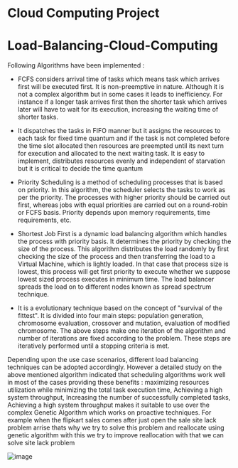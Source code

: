 # Cloud Computing Project
# Load-Balancing-Cloud-Computing

Following Algorithms have been implemented :

* FCFS considers arrival time of tasks which means task which arrives first will be executed first. It is non-preemptive in nature. Although it is not a complex algorithm but in some cases it leads to inefficiency. For instance if a longer task arrives first then the shorter task which arrives later will have to wait for its execution, increasing the waiting time of shorter tasks.

* It dispatches the tasks in FIFO manner but it assigns the resources to each task for fixed time quantum and if the task is not completed before the time slot allocated then resources are preempted until its next turn for execution and allocated to the next waiting task. It is easy to implement, distributes resources evenly and independent of starvation but it is critical to decide the time quantum

* Priority Scheduling is a method of scheduling processes that is based on priority. In this algorithm, the scheduler selects the tasks to work as per the priority.
The processes with higher priority should be carried out first, whereas jobs with equal priorities are carried out on a round-robin or FCFS basis. Priority depends upon memory requirements, time requirements, etc.

* Shortest Job First is a dynamic  load balancing  algorithm  which handles the  process  with priority basis.  It determines the priority by checking the size of the process. This algorithm distributes the load randomly by first checking the size of the process and then transferring the load to a Virtual Machine, which is  lightly loaded.  In that case that process size is lowest, this process will get first priority to execute whether we suppose lowest sized process executes in minimum time.  The load  balancer spreads the load on to different nodes  known as spread spectrum technique.

* It is a evolutionary technique based on the concept of "survival of the fittest". It is divided into four main steps: population generation, chromosome evaluation, crossover and mutation, evaluation of modified chromosome. The above steps make one iteration of the algorithm and number of iterations are fixed according to the problem. These steps are iteratively performed until a stopping criteria is met.

Depending upon the use case scenarios, different load balancing techniques can be adopted accordingly. However a detailed study on the above mentioned algorithm indicated that scheduling algorithms work well in most of the cases providing these benefits : maximizing resources utilization while minimizing the total task execution time, Achieving a high system throughput, Increasing the number of successfully completed tasks, Achieving a high system throughput makes it suitable to use over the complex Genetic Algorithm which works on proactive techniques.
For example when the flipkart sales comes after just open the sale site lack problem arrise thats why we try to solve this problem and reallocate using genetic algorithm with this we try to improve reallocation with that we can solve site lack problem

![image](https://user-images.githubusercontent.com/80829881/141050488-ee45ceb2-4240-4837-ba1a-d3c3492c79e9.png)

